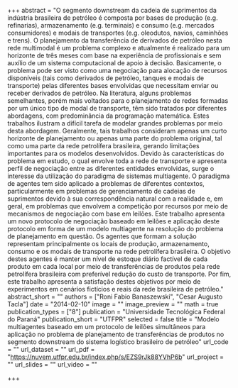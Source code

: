 +++
abstract = "O segmento downstream da cadeia de suprimentos da indústria brasileira de petróleo é composta por bases de produção (e.g. refinarias), armazenamento (e.g. terminais) e consumo (e.g. mercados consumidores) e modais de transportes (e.g. oleodutos, navios, caminhões e trens). O planejamento da transferência de derivados de petróleo nesta rede multimodal é um problema complexo e atualmente é realizado para um horizonte de três meses com base na experiência de profissionais e sem auxílio de um sistema computacional de apoio à decisão. Basicamente, o problema pode ser visto como uma negociação para alocação de recursos disponíveis (tais como derivados de petróleo, tanques e modais de transporte) pelas diferentes bases envolvidas que necessitam enviar ou receber derivados de petróleo. Na literatura, alguns problemas semelhantes, porém mais voltados para o planejamento de redes formadas por um único tipo de modal de transporte, têm sido tratados por diferentes abordagens, com predominância da programação matemática. Estes trabalhos ilustram a difícil tarefa de modelar grandes problemas por meio desta abordagem. Geralmente, tais trabalhos consideram apenas um curto horizonte de planejamento ou apenas uma parte do problema original, tal como uma parte da rede petrolífera brasileira, gerando limitações importantes para os modelos desenvolvidos. Devido às características do problema em estudo, o qual envolve toda a rede de transporte e apresenta perfil de negociação entre as diferentes entidades envolvidas, surge o interesse da utilização do paradigma de sistemas multiagente. O paradigma de agentes tem sido aplicado a problemas de diferentes contextos, particularmente em problemas de gerenciamento de cadeias de suprimentos devido à sua correspondência natural com a realidade e, em geral, em problemas que envolvem a competição por recursos por meio de mecanismos de negociação com base em leilões. Este trabalho apresenta um novo protocolo de negociação baseado em leilões e aplicação deste protocolo em forma de um modelo multiagente na resolução do problema de planejamento em questão. Os agentes que formam a solução representam principalmente os locais de produção, armazenamento, consumo e os modais de transporte na rede petrolífera brasileira. O objetivo destes agentes é manter um nível de estoque diário factível de cada produto em cada local por meio de transferências de produtos pela rede petrolífera brasileira com preferível redução do custo de transporte. Por fim, este trabalho apresenta a satisfação destes objetivos por meio de experimentos em cenários fictícios e reais da rede brasileira de petróleo."
abstract_short = ""
authors = ["Roni Fabio Banaszewski", "Cesar Augusto Tacla"]
date = "2014-02-10"
image = ""
image_preview = ""
math = true
publication_types = ["8"]
publication = "Universidade Tecnológica Federal do Paraná"
publication_short = "UTFPR"
selected = false
title = "Modelo multiagentes baseado em um protocolo de leilões simultâneos para aplicação no problema de planejamento de transferências de produtos no segmento downstream do sistema logístico brasileiro de petróleo"
url_code = ""
url_dataset = ""
url_pdf = "https://nuvem.utfpr.edu.br/index.php/s/EZS9rJk88YVhP6b"
url_project = ""
url_slides = ""
url_video = ""

+++
